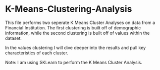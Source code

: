 # K-Means-Clustering-Analysis

This file performs two seperate K Means Cluster Analyses on data from a Financial Institution. The first clustering is built off of demographic information, while the second clustering is built off of values within the dataset.

In the values clustering I will dive deeper into the results and pull key characteristics of each cluster. 

Note: I am using SKLearn to perform the K Means Cluster Analysis.
